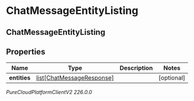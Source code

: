 # ChatMessageEntityListing

## ChatMessageEntityListing

## Properties

|Name | Type | Description | Notes|
|------------ | ------------- | ------------- | -------------|
| **entities** | [list[ChatMessageResponse]](ChatMessageResponse) |  | [optional] |



_PureCloudPlatformClientV2 226.0.0_
